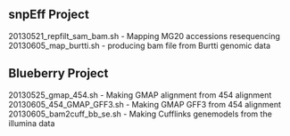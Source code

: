 
## snpEff Project
20130521_repfilt_sam_bam.sh - Mapping MG20 accessions resequencing <br /> 
20130605_map_burtti.sh - producing bam file from Burtti genomic data <br />


## Blueberry Project
20130525_gmap_454.sh - Making GMAP alignment from 454 alignment <br />
20130605_454_GMAP_GFF3.sh - Making GMAP GFF3 from 454 alignment <br />
20130605_bam2cuff_bb_se.sh - Making Cufflinks genemodels from the illumina data <br />
